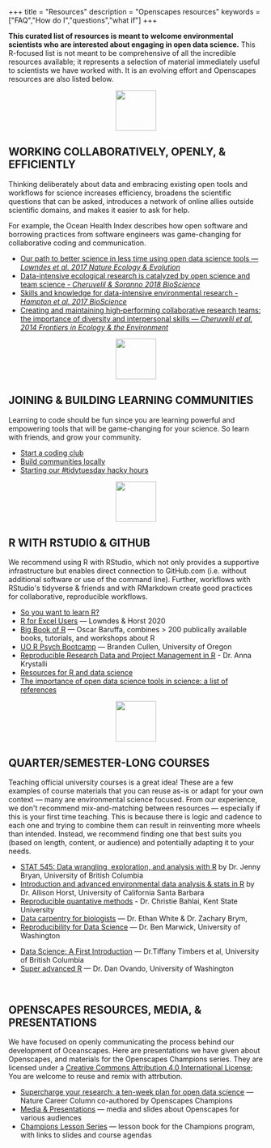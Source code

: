 +++
title = "Resources"
description = "Openscapes resources"
keywords = ["FAQ","How do I","questions","what if"]
+++

**This curated list of resources is meant to welcome environmental scientists who are interested about engaging in open data science.** This R-focused list is not meant to be comprehensive of all the incredible resources available; it represents a selection of material immediately useful to scientists we have worked with. It is an evolving effort and Openscapes resources are also listed below. 

<!---Some guidance is also listed as blogs; Please also check the searchable blog page --->

<center><img src="/img/horst_openscapes_grassland_oak.png" width="80px"></center>

## WORKING COLLABORATIVELY, OPENLY, & EFFICIENTLY

Thinking deliberately about data and embracing existing open tools and workflows for science increases efficiency, broadens the scientific questions that can be asked, introduces a network of online allies outside scientific domains, and makes it easier to ask for help.

For example, the Ocean Health Index describes how open software and borrowing practices from software engineers was game-changing for collaborative coding and communication. 

- [Our path to better science in less time using open data science tools — *Lowndes et al. 2017 Nature Ecology & Evolution*](https://www.nature.com/articles/s41559-017-0160)
- [Data-intensive ecological research is catalyzed by open science and team science - *Cheruvelil & Soranno 2018 BioScience*](https://academic.oup.com/bioscience/article/68/10/813/5088531)
- [Skills and knowledge for data-intensive environmental research - *Hampton et al. 2017 BioScience*](https://dx.doi.org/10.1093%2Fbiosci%2Fbix025)
- [Creating and maintaining high‐performing collaborative research teams: the importance of diversity and interpersonal skills — *Cheruvelil et al. 2014 Frontiers in Ecology & the Environment*](https://esajournals.onlinelibrary.wiley.com/doi/full/10.1890/130001)

<!---
- PREReview Outbreak 

Embrace existing open tools and workflows for science. There's not a single tool for all jobs, but can leverage existing workflows and streamline the amount of software (and user accounts) you need.

What unites us not what makes us different

The scope of environmental research spans vastly different ecosystems, scales, and organisms. But we are united by data: No matter what our questions are or how we gather information, we will need to analyze our data, and do so in a way that is efficient for ourselves and can be communicated to others. 


--->


<!--- 
- https://github.com/baricks/opentodiscussion
-OL!!!!
- Moore Fdn https://www.moore.org/article-detail?newsUrlName=lessons-from-our-work-in-data-driven-science
- BIDS, NSF?
--->


<center><img src="/img/horst_openscapes_grassland_fox.png" width="80px"></center>

## JOINING & BUILDING LEARNING COMMUNITIES

Learning to code should be fun since you are learning powerful and empowering tools that will be game-changing for your science. So learn with friends, and grow your community. 

- [Start a coding club](/blog/2018/11/16/how-to-start-a-coding-club/)
- [Build communities locally](/blog/2018/11/06/build-communities/)
- [Starting our #tidytuesday hacky hours](https://openscapes.org/blog/2019/05/02/tidy-tuesday-coding-club/)

<!--- TODO
## BEING INCLUSIVE AND ANTIRACIST
https://chromium.googlesource.com/chromium/src/+/master/styleguide/inclusive_code.md

--->

<!---
- [build communities on campus] link to Moz study!
- [join twitter for the open data science community](/blog/2018/12/06/twitter-for-community/), rOpenSci, RLadies

Twitter threads:
https://twitter.com/dgkeyes/status/1212098131774459904 
--->

<center><img src="/img/horst_openscapes_grassland_deer.png" width="80px"></center>

## R WITH RSTUDIO & GITHUB

We recommend using R with RStudio, which not only provides a supportive infrastructure but enables direct connection to GitHub.com (i.e. without additional software or use of the command line). Further, workflows with RStudio's tidyverse & friends and with RMarkdown create good practices for collaborative, reproducible workflows.

- [So you want to learn R?](/blog/2018/12/17/want-to-learn-r/)
- [R for Excel Users](https://rstudio-conf-2020.github.io/r-for-excel) — Lowndes & Horst 2020
- [Big Book of R](https://www.bigbookofr.com/index.html) — Oscar Baruffa, combines > 200 publically available books, tutorials, and workshops about R
- [UO R Psych Bootcamp](https://uopsych-r-bootcamp-2020.netlify.app/) — Branden Cullen, University of Oregon
- [Reproducible Research Data and Project Management in R](https://annakrystalli.me/rrresearchACCE20/) - Dr. Anna Krystalli
- [Resources for R and data science](http://ohi-science.org/news/Resources-for-R-and-Data-Science)
- [The importance of open data science tools in science: a list of references](http://ohi-science.org/news/importance-of-open-data-science-tools) <!---REDO and add: https://bids.berkeley.edu/news/new-report-career-paths-and-prospects-academic-data-science, Stevens et al--->

<center><img src="/img/horst_openscapes_grassland_condor.png" width="80px"></center>

## QUARTER/SEMESTER-LONG COURSES

Teaching official university courses is a great idea! These are a few examples of course materials  that you can reuse as-is or adapt for your own context — many are environmental science focused. From our experience, we don't recommend mix-and-matching between resources — especially if this is your first time teaching. This is because there is logic and cadence to each one and trying to combine them can result in reinventing more wheels than intended. Instead, we recommend finding one that best suits you (based on length, content, or audience) and potentially adapting it to your needs. 

- [STAT 545: Data wrangling, exploration, and analysis with R](https://stat545.com/) by Dr. Jenny Bryan, University of British Columbia <!--- [Jenny Bryan](https://en.wikipedia.org/wiki/Jenny_Bryan)'s course is the gold-standard course, highly recommended. --->
- [Introduction and advanced environmental data analysis & stats in R](https://allisonhorst.github.io/) by Dr. Allison Horst, University of California Santa Barbara <!--- The first 5 weeks of Allison Horst's intro course uses environmental science examples for data wrangling --->
- [Reproducible quantative methods](https://cbahlai.github.io/rqm-template/) - Dr. Christie Bahlai, Kent State University
- [Data carpentry for biologists](https://datacarpentry.org/semester-biology/) — Dr. Ethan White & Dr. Zachary Brym, 
- [Reproducibility for Data Science](https://canvas.uw.edu/courses/1354201) — Dr. Ben Marwick, University of Washington
<!---https://twitter.com/benmarwick/status/1233340012554383361--->
- [Data Science: A First Introduction](https://ubc-dsci.github.io/introduction-to-datascience/index.html) — Dr.Tiffany Timbers et al, University of British Columbia
- [Super advanced R](https://github.com/super-advanced-r-fall-2019) — Dr. Dan Ovando, University of Washington

<!---
Grant https://grantmcdermott.com/teaching/
Carl Boettiger

https://ds4biomed.tech/setup.html#r-rstudio


## SHORT Workshops
https://tidy-ds.wjakethompson.com/materials/

--->

<br> 

## OPENSCAPES RESOURCES, MEDIA, & PRESENTATIONS

We have focused on openly communicating the process behind our development of Oceanscapes. Here are presentations we have given about Openscapes, and materials for the Openscapes Champions series. They are licensed under a [Creative Commons Attribution 4.0 International License](https://creativecommons.org/licenses/by/4.0/); You are welcome to reuse and remix with attrbution. 

- [Supercharge your research: a ten-week plan for open data science](https://www.nature.com/articles/d41586-019-03335-4) — Nature Career Column co-authored by Openscapes Champions
- [Media & Presentations](/media/) — media and slides about Openscapes for various audiences
- [Champions Lesson Series](https://openscapes.github.io/series/) — lesson book for the Champions program, with links to slides and course agendas


<br>